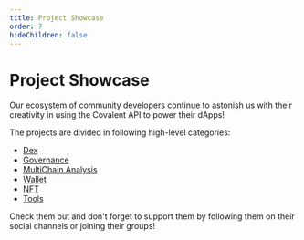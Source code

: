 ```yaml
---
title: Project Showcase
order: 7
hideChildren: false
---
```


# Project Showcase
Our ecosystem of community developers continue to astonish us with their creativity in using the Covalent API to power their dApps! 

The projects are divided in following high-level categories:

- [Dex](./dex)
- [Governance](./governance)
- [MultiChain Analysis](./multichain-analysis)
- [Wallet](./wallet)
- [NFT](./nft)
- [Tools](./tools)

Check them out and don't forget to support them by following them on their social channels or joining their groups! 
